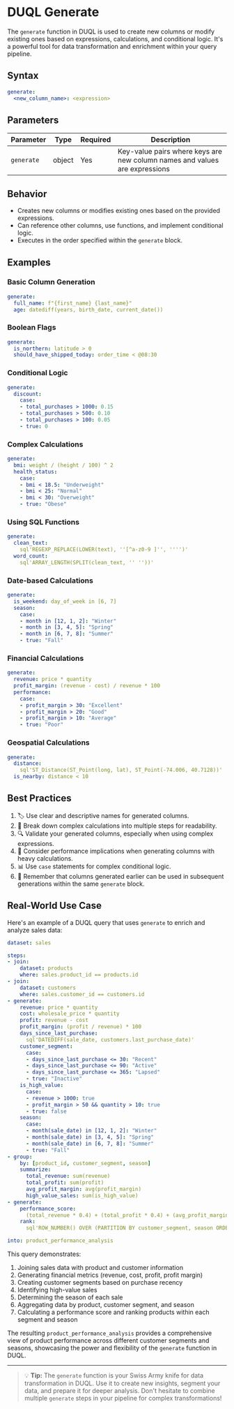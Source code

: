 # DUQL Generate

The `generate` function in DUQL is used to create new columns or modify existing ones based on expressions, calculations, and conditional logic. It's a powerful tool for data transformation and enrichment within your query pipeline.

## Syntax

```yaml
generate:
  <new_column_name>: <expression>
```

## Parameters

| Parameter | Type | Required | Description |
|-----------|------|----------|-------------|
| `generate` | object | Yes | Key-value pairs where keys are new column names and values are expressions |

## Behavior

- Creates new columns or modifies existing ones based on the provided expressions.
- Can reference other columns, use functions, and implement conditional logic.
- Executes in the order specified within the `generate` block.

## Examples

### Basic Column Generation

```yaml
generate:
  full_name: f"{first_name} {last_name}"
  age: datediff(years, birth_date, current_date())
```

### Boolean Flags

```yaml
generate:
  is_northern: latitude > 0
  should_have_shipped_today: order_time < @08:30
```

### Conditional Logic

```yaml
generate:
  discount:
    case:
    - total_purchases > 1000: 0.15
    - total_purchases > 500: 0.10
    - total_purchases > 100: 0.05
    - true: 0
```

### Complex Calculations

```yaml
generate:
  bmi: weight / (height / 100) ^ 2
  health_status:
    case:
    - bmi < 18.5: "Underweight"
    - bmi < 25: "Normal"
    - bmi < 30: "Overweight"
    - true: "Obese"
```

### Using SQL Functions

```yaml
generate:
  clean_text: 
    sql'REGEXP_REPLACE(LOWER(text), ''[^a-z0-9 ]'', '''')'
  word_count:
    sql'ARRAY_LENGTH(SPLIT(clean_text, '' ''))'
```

### Date-based Calculations

```yaml
generate:
  is_weekend: day_of_week in [6, 7]
  season:
    case:
    - month in [12, 1, 2]: "Winter"
    - month in [3, 4, 5]: "Spring"
    - month in [6, 7, 8]: "Summer"
    - true: "Fall"
```

### Financial Calculations

```yaml
generate:
  revenue: price * quantity
  profit_margin: (revenue - cost) / revenue * 100
  performance:
    case:
    - profit_margin > 30: "Excellent"
    - profit_margin > 20: "Good"
    - profit_margin > 10: "Average"
    - true: "Poor"
```

### Geospatial Calculations

```yaml
generate:
  distance: 
    sql'ST_Distance(ST_Point(long, lat), ST_Point(-74.006, 40.7128))'
  is_nearby: distance < 10
```

## Best Practices

1. 🏷️ Use clear and descriptive names for generated columns.
2. 🧮 Break down complex calculations into multiple steps for readability.
3. 🔍 Validate your generated columns, especially when using complex expressions.
4. 🚀 Consider performance implications when generating columns with heavy calculations.
5. 📊 Use `case` statements for complex conditional logic.
6. 🔄 Remember that columns generated earlier can be used in subsequent generations within the same `generate` block.

## Real-World Use Case

Here's an example of a DUQL query that uses `generate` to enrich and analyze sales data:

```yaml
dataset: sales

steps:
- join:
    dataset: products
    where: sales.product_id == products.id
- join:
    dataset: customers
    where: sales.customer_id == customers.id
- generate:
    revenue: price * quantity
    cost: wholesale_price * quantity
    profit: revenue - cost
    profit_margin: (profit / revenue) * 100
    days_since_last_purchase: 
      sql'DATEDIFF(sale_date, customers.last_purchase_date)'
    customer_segment:
      case:
      - days_since_last_purchase <= 30: "Recent"
      - days_since_last_purchase <= 90: "Active"
      - days_since_last_purchase <= 365: "Lapsed"
      - true: "Inactive"
    is_high_value:
      case:
      - revenue > 1000: true
      - profit_margin > 50 && quantity > 10: true
      - true: false
    season:
      case:
      - month(sale_date) in [12, 1, 2]: "Winter"
      - month(sale_date) in [3, 4, 5]: "Spring"
      - month(sale_date) in [6, 7, 8]: "Summer"
      - true: "Fall"
- group:
    by: [product_id, customer_segment, season]
    summarize:
      total_revenue: sum(revenue)
      total_profit: sum(profit)
      avg_profit_margin: avg(profit_margin)
      high_value_sales: sum(is_high_value)
- generate:
    performance_score: 
      (total_revenue * 0.4) + (total_profit * 0.4) + (avg_profit_margin * 0.2)
    rank:
      sql'ROW_NUMBER() OVER (PARTITION BY customer_segment, season ORDER BY performance_score DESC)'

into: product_performance_analysis
```

This query demonstrates:
1. Joining sales data with product and customer information
2. Generating financial metrics (revenue, cost, profit, profit margin)
3. Creating customer segments based on purchase recency
4. Identifying high-value sales
5. Determining the season of each sale
6. Aggregating data by product, customer segment, and season
7. Calculating a performance score and ranking products within each segment and season

The resulting `product_performance_analysis` provides a comprehensive view of product performance across different customer segments and seasons, showcasing the power and flexibility of the `generate` function in DUQL.

---

> 💡 **Tip:** The `generate` function is your Swiss Army knife for data transformation in DUQL. Use it to create new insights, segment your data, and prepare it for deeper analysis. Don't hesitate to combine multiple `generate` steps in your pipeline for complex transformations!